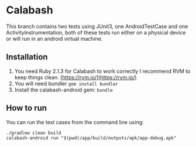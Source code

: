 # Calabash
This branch contains two tests using JUnit3, one AndroidTestCase and one ActivityInstrumentation, both of these tests run either on a physical device or will run in an android virtual machine.

## Installation
1. You need Ruby 2.1.3 for Calabash to work correctly I recommend RVM to keep things clean. [https://rvm.io/](https://rvm.io/)
2. You will need bundler `gem install bundler`
3. Install the calabash-android gem: `bundle`

## How to run
You can run the test cases from the command line using:
```
./gradlew clean build  
calabash-android run "$(pwd)/app/build/outputs/apk/app-debug.apk"
```
